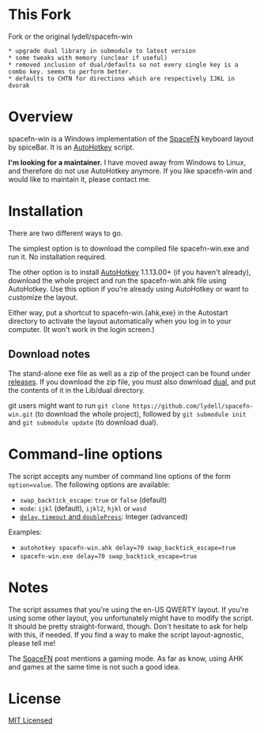 This Fork
=========

Fork or the original lydell/spacefn-win

    * upgrade dual library in submodule to latest version
    * some tweaks with memory (unclear if useful)
    * removed inclusion of dual/defaults so not every single key is a combo key. seems to perform better.
    * defaults to CHTN for directions which are respectively IJKL in dvorak

Overview
========

spacefn-win is a Windows implementation of the [SpaceFN] keyboard layout by spiceBar. It is an
[AutoHotkey] script.

**I'm looking for a maintainer.** I have moved away from Windows to Linux, and therefore do not use
AutoHotkey anymore. If you like spacefn-win and would like to maintain it, please contact me.


Installation
============

There are two different ways to go.

The simplest option is to download the compiled file spacefn-win.exe and run it. No installation
required.

The other option is to install [AutoHotkey] 1.1.13.00+ (if you haven't already), download the whole
project and run the spacefn-win.ahk file using AutoHotkey. Use this option if you're already using
AutoHotkey or want to customize the layout.

Either way, put a shortcut to spacefn-win.{ahk,exe} in the Autostart directory to activate the
layout automatically when you log in to your computer. (It won't work in the login screen.)

Download notes
--------------

The stand-alone exe file as well as a zip of the project can be found under [releases]. If you
download the zip file, you must also download [dual], and put the contents of it in the Lib/dual
directory.

git users might want to run `git clone https://github.com/lydell/spacefn-win.git` (to download the
whole project), followed by `git submodule init` and `git submodule update` (to download dual).


Command-line options
====================

The script accepts any number of command line options of the form `option=value`. The following
options are available:

- `swap_backtick_escape`: `true` or `false` (default)
- `mode`: `ijkl` (default), `ijkl2`, `hjkl` or `wasd`
- [`delay`, `timeout` and `doublePress`][dual-config]: Integer (advanced)

Examples:

- `autohotkey spacefn-win.ahk delay=70 swap_backtick_escape=true`
- `spacefn-win.exe delay=70 swap_backtick_escape=true`


Notes
=====

The script assumes that you're using the en-US QWERTY layout. If you're using some other layout, you
unfortunately might have to modify the script. It should be pretty straight-forward, though. Don't
hesitate to ask for help with this, if needed. If you find a way to make the script layout-agnostic,
please tell me!

The [SpaceFN] post mentions a gaming mode. As far as know, using AHK and games at the same time is
not such a good idea.


License
=======

[MIT Licensed](LICENSE)


[AutoHotkey]:  http://ahkscript.org/
[dual]:        https://github.com/lydell/dual/releases
[dual-config]: https://github.com/lydell/dual#configuration
[releases]:    https://github.com/lydell/spacefn-win/releases
[SpaceFN]:     http://geekhack.org/index.php?topic=51069.0
